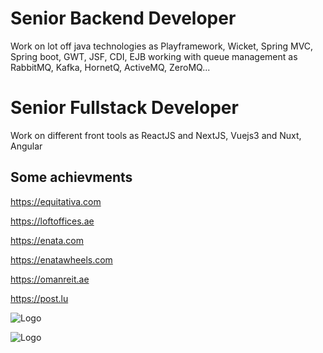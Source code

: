 
# Senior Backend Developer

Work on lot off java technologies as Playframework, Wicket, Spring MVC, Spring boot, GWT, JSF, CDI, EJB working with queue management as RabbitMQ, Kafka, HornetQ, ActiveMQ, ZeroMQ...

# Senior Fullstack Developer

Work on different front tools as ReactJS and NextJS, Vuejs3 and Nuxt, Angular


## Some achievments

https://equitativa.com

https://loftoffices.ae 

https://enata.com 

https://enatawheels.com 

https://omanreit.ae

https://post.lu


![Logo](https://camo.githubusercontent.com/f21f1fa29dfe5e1d0772b0efe2f43eca2f6dc14f2fede8d9cbef4a3a8210c91d/68747470733a2f2f6173736574732e76657263656c2e636f6d2f696d6167652f75706c6f61642f76313636323133303535392f6e6578746a732f49636f6e5f6c696768745f6261636b67726f756e642e706e67)

![Logo](https://avatars.githubusercontent.com/u/317776?s=48&v=4)

